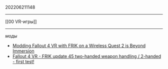 202206211148
***
[[00 VR-игры]]
***
*моды*
- [Modding Fallout 4 VR with FRIK on a Wireless Quest 2 is Beyond Immersion](https://youtu.be/BFKt6pNWe3w)
- [Fallout 4 VR - FRIK update 45 two-handed weapon handling / 2-handed - first test!](https://youtu.be/oc37AXFW3bA)